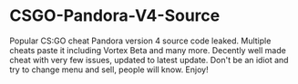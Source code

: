 # CSGO-Pandora-V4-Source
Popular CS:GO cheat Pandora version 4 source code leaked. Multiple cheats paste it including Vortex Beta and many more. Decently well made cheat with very few issues, updated to latest update. Don't be an idiot and try to change menu and sell, people will know. Enjoy!
